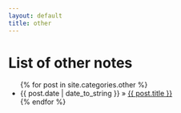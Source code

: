 ```yaml
---
layout: default
title: other
---
```


<div id="home">
    <h1>List of other notes</h1>
    <ul class="posts">
        {% for post in site.categories.other %}
        <li><span>{{ post.date | date_to_string }}</span> &raquo; <a href="{{ post.url }}">{{ post.title }}</a></li>
        {% endfor %}
    </ul>
</div>

